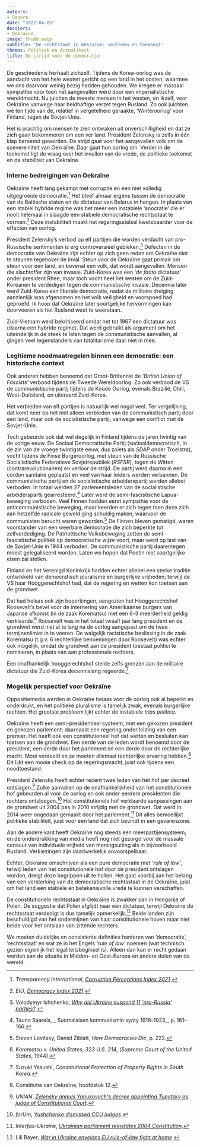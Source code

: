 ```yaml
---
auteurs:
- Sanura
date: "2022-04-05"
dossiers:
- Oekraïne
image: thumb.webp
subtitle: 'De rechtstaat in Oekraïne: verleden en toekomst'
themas: Politiek en Actualiteit
title: De strijd voor de democratie
---
```



De geschiedenis herhaalt zichzelf. Tijdens de Korea-oorlog was de aandacht van het hele westen gericht op een land in het oosten, waarmee we ons daarvoor weinig bezig hadden gehouden. We kregen er massaal sympathie voor toen het aangevallen werd door een imperialistische wereldmacht. Nu juichen de meeste mensen in het westen, en ikzelf, voor Oekraïne vanwege haar heldhaftige verzet tegen Rusland. Zo ook juichten we ten tijde van de, relatief in vergetelheid geraakte, ‘Winteroorlog’ voor Finland, tegen de Sovjet-Unie. 

Het is prachtig om mensen te zien ontwaken uit onverschilligheid en dat ze zich gaan bekommeren om een ver land. President Zelensky is zelfs in één klap beroemd geworden. De strijd gaat voor het aangevallen volk om de soevereiniteit van Oekraïne. Daar gaat hun oorlog om. Verder in de toekomst ligt de vraag over het invullen van de vrede, de politieke toekomst en de stabiliteit van Oekraïne.


### Interne bedreigingen van Oekraïne

Oekraïne heeft lang gekampt met corruptie en een niet volledig uitgegroeide democratie.[^1] Het bleef almaar ergens tussen de democratie van de Baltische staten en de dictatuur van Belarus in hangen. In plaats van een stabiel hybride regime was het meer een instabiele ‘anocratie’ die er nooit helemaal in slaagde een stabiele democratische rechtsstaat te vormen.[^2] Deze instabiliteit maakt het regeringsstelsel kwetsbaarder voor de effecten van oorlog.

President Zelensky’s verbod op elf partijen die worden verdacht van pro-Russische sentimenten is erg controversieel gebleken.[^3] Defecten in de democratie van Oekraïne zijn echter op zich geen reden om Oekraïne niet te steunen tegenover de inval. Steun voor de Oekraïne gaat primair om steun voor een land, en bovenal een volk, dat wordt aangevallen. Mensen die slachtoffer zijn van invasie. Zuid-Korea was een ‘_de facto_ dictatuur’ onder president Rhee, maar toch vocht heel het westen om de Zuid-Koreanen te verdedigen tegen de communistische invasie. Decennia later werd Zuid-Korea een liberale democratie, nadat de militaire dreiging aanzienlijk was afgenomen en het volk veiligheid en voorspoed had geproefd. Ik hoop dat Oekraïne later soortgelijke hervormingen kan doorvoeren als het Rusland weet te weerstaan.

Zuid-Vietnam werd bekritiseerd omdat het tot 1967 een dictatuur was (daarna een hybride regime). Dat werd gebruikt als argument om het uiteindelijk in de steek te laten tegen de communistische aanvallen, al gingen veel tegenstanders van totalitarisme daar niet in mee.


### Legitieme noodmaatregelen binnen een democratie: een historische context

Ook anderen hebben benoemd dat Groot-Brittannië de _‘British Union of Fascists’_ verbood tijdens de Tweede Wereldoorlog. Zo ook verbood de VS de communistische partij tijdens de Koude Oorlog, evenals Brazilië, Chili, West-Duitsland, en uiteraard Zuid-Korea.

Het verbieden van elf partijen is natuurlijk wel nogal veel. Ter vergelijking, dat komt neer op het niet alleen verbieden van de communistisch partij door een land, maar ook de socialistische partij, vanwege een conflict met de Sovjet-Unie.

Toch gebeurde ook dat wel degelijk in Finland tijdens de jaren twintig van de vorige eeuw. De Sociaal Democratische Partij (sociaaldemocratisch, in de zin van de vroege twintigste eeuw, dus zoiets als _SDAP_ onder Troelstra), vocht tijdens de Finse Burgeroorlog, met steun van de Russische Socialistische Federatieve Sovjetrepubliek (_RSFSR_), tegen de Witten (contrarevolutionairen) en verloor de strijd. De partij werd daarna in een cordon sanitaire geplaatst en veel van haar leiders werden verbannen. De communistische partij en de socialistische arbeiderspartij werden allebei verboden. In totaal werden 27 parlementsleden van de socialistische arbeiderspartij gearresteerd.[^4] Later werd de semi-fascistische Lapua-beweging verboden. Veel Finnen hadden eerst sympathie voor de anticommunistische beweging, maar keerden er zich tegen toen deze zich aan hetzelfde radicale geweld ging schuldig maken, waarvoor de communisten berucht waren geworden.[^5] De Finnen bleven gematigd, waren voorstander van een weerbare democratie die zich beperkte tot zelfverdediging. De Patriottische Volksbeweging zetten de semi-fascistische politiek op democratische wijze voort, maar werd op last van de Sovjet-Unie in 1944 verboden. De communistische partij daarentegen moest gelegaliseerd worden. Laten we hopen dat Poetin niet soortgelijke eisen zal stellen.

Finland en het Verenigd Koninkrijk hadden echter allebei een sterke traditie ontwikkeld van democratisch pluralisme en burgerlijke vrijheden; terwijl de VS haar Hooggerechtshof had, dat de regering en wetten kon toetsen aan de grondwet. 

Dat had helaas ook zijn beperkingen, aangezien het Hooggerechtshof Roosevelt’s bevel voor de internering van Amerikaanse burgers van Japanse afkomst (in de zaak Korematsu) met een 6-3 meerderheid geldig verklaarde.[^6] Roosevelt was in het totaal twaalf jaar lang president en de grondwet werd niet al te lang na de oorlog aangepast om de twee termijnenlimiet in te voeren. De walgelijk racistische beslissing in de zaak Korematsu (t.g.v. 6 rechterlijke benoemingen door Roosevelt) was echter ook mogelijk, omdat de grondwet aan de president toestaat politici te nomineren, in plaats van aan professionele rechters.

Een onafhankelijk hooggerechtshof stelde zelfs grenzen aan de militaire dictatuur die Zuid-Korea decennialang regeerde.[^7]

### Mogelijk perspectief voor Oekraïne

Oppositiemedia werden in Oekraïne helaas voor de oorlog ook al beperkt en onderdrukt, en het politieke pluralisme is tamelijk zwak, evenals burgerlijke rechten. Het grootste probleem lijkt echter de instabiele _trias politica_.

Oekraïne heeft een semi-presidentieel systeem, met een gekozen president en gekozen parlement; daarnaast een regering onder leiding van een premier. Het heeft ook een constitutioneel hof dat wetten en besluiten kan toetsen aan de grondwet. Een derde van de leden wordt benoemd door de president, een derde door het parlement en een derde door de rechterlijke macht. Mooi verdeeld en ze moeten allemaal rechterlijke ervaring hebben.[^8] Dit lijkt een mooie check op de regeringsmacht, juist ook tijdens een noodtoestand.

President Zelensky heeft echter recent twee leden van het hof per decreet ontslagen.[^9] Zulke aanvallen op de onafhankelijkheid van het constitutionele hof gebeurden al voor de oorlog en ook onder eerdere presidenten die rechters ontsloegen.[^10] Het constitutionele hof verklaarde aanpassingen aan de grondwet uit 2004 pas in 2010 strijdig met de grondwet. Dat werd in 2014 weer ongedaan gemaakt door het parlement.[^11] Dit alles bemoeilijkt politieke stabiliteit, juist voor een land dat zich bevindt in een gevarenzone.

Aan de andere kant heeft Oekraïne nog steeds een meerpartijensysteem; en de onderdrukking van media heeft nog niet gezorgd voor de massale censuur van individuele vrijheid van meningsuiting als in bijvoorbeeld Rusland. Verkiezingen zijn daadwerkelijk onvoorspelbaar. 

Echter, Oekraïne omschrijven als een pure democratie met _‘rule of law’_, terwijl leden van het constitutionele hof door de president ontslagen worden, dreigt deze begrippen uit te hollen. Het gaat voorbij aan het belang van een versterking van de democratische rechtsstaat in de Oekraïne, juist om het land een stabiele en betekenisvolle vrede te kunnen verschaffen.

De constitutionele rechtsstaat in Oekraïne is zwakker dan in Hongarije of Polen. De suggestie dat Polen afglijdt naar een dictatuur, terwijl Oekraïne de rechtsstaat verdedigt is dus tamelijk opmerkelijk.[^12] Beide landen zijn beschuldigd van het ondermijnen van haar constitutionele hoven maar niet beide voor het ontslaan van zittende rechters.

We moeten duidelijke en consistente definities hanteren van ‘democratie’, ‘rechtsstaat’ en wat ze in het Engels _‘rule of law’_ noemen (wat technisch gezien eigenlijk het legaliteitsbeginsel is). Alleen dan kan er recht gedaan worden aan de situatie in Midden- en Oost-Europa en andere delen van de wereld.


[^1]: _Transparency International_, _[Corruption Perceptions Index 2021](https://jawabsoal.live/baca-https-www.transparency.org/en/cpi/2021/index/bgd)_.
[^2]: _EIU_, _[Democracy Index 2021](https://www.stockwatch.com.cy/sites/default/files/news-downloads/feb11_2022_eiu-democracy-index-2021.pdf)_.
[^3]: Volodymyr Ishchenko, _[Why did Ukraine suspend 11 ‘pro-Russia’ parties?](https://www.aljazeera.com/opinions/2022/3/21/why-did-ukraine-suspend-11-pro-russia-parties)_.
[^4]: Tauno Saarela, _ Suomalaisen kommunismin synty 1918–1923_, p. 161–166.
[^5]: Steven Levitsky, Daniel Ziblatt, _How Democracies Die_, p. 222.
[^6]: _Korematsu v. United States_, _323 U.S. 214_, (_Supreme Court of the United States_, 1944).
[^7]: Suzuki Yasushi, _Constitutional Protection of Property Rights in South Korea_.
[^8]: Constitutie van Oekraïne, hoofdstuk 12.
[^9]: _UNIAN_, _[Zelensky annuls Yanukovych's decree appointing Tupytsky as judge of Constitutional Court](https://www.unian.info/politics/ccu-zelensky-annuls-yanukovych-s-decree-appointing-tupytsky-as-judge-of-constitutional-court-11368057.html)_.
[^10]: _forUm_, _[Yushchenko dismissed CCU judges](https://web.archive.org/web/20070929103211/http://www.eng.for-ua.com/news/2007/05/03/103007.html)_.
[^11]: _Interfax-Ukraine_, _[Ukrainian parliament reinstates 2004 Constitution](https://en.interfax.com.ua/news/general/191727.html)_.
[^12]: Lili Bayer, _[War in Ukraine envelops EU rule-of-law fight at home](https://www.politico.eu/article/war-risks-pushing-aside-eu-rule-of-law-concerns/)_.
